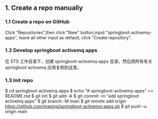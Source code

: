 ## 1. Create a repo manually

### 1.1 Create a repo on GitHub
Click "Repositories",then click "New" button,input "springboot-activemq-apps", leave all other input as default, click "Create repository".

### 1.2 Develop springboot activemq apps
在 STS 工作目录下，创建 springboot-activemq-apps 目录，然后把所有有关 springboot activemq 应用复制到这里。

### 1.3 Init repo 
$ cd springboot-activemq-apps
$ echo "# springboot-activemq-apps" >> README.md
$ git init
$ git add -A
$ git commit -m "add springboot activemq apps"
$ git branch -M main
$ git remote add origin https://github.com/maping/springboot-activemq-apps.git
$ git push -u origin main
